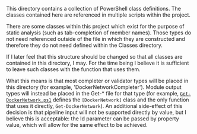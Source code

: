 This directory contains a collection of PowerShell class definitions.
The classes contained here are referenced in multiple scripts within
the project.

There are some classes within this project which exist for the purpose
of static analysis (such as tab-completion of member names). Those types
do not need referenced outside of the file in which they are constructed
and therefore they do not need defined within the Classes directory.

If I later feel that this structure should be changed so that all classes
are contained in this directory, I may. For the time being I believe it
is sufficient to leave such classes with the function that uses them.

What this means is that most completer or validator types will be placed
in this directory (for example, 'DockerNetworkCompleter'). Module output
types will instead be placed in the Get-* file for that type (for example,
[`Get-DockerNetwork.ps1`](../Public/Network/Get-DockerNetwork.ps1) defines
the `[DockerNetwork]` class and the only function that uses it directly,
`Get-DockerNetwork`). An additional side-effect of this decision is that
pipeline input will not be supported directly by value, but I believe
this is acceptable: the Id parameter can be passed by property value,
which will allow for the same effect to be achieved.